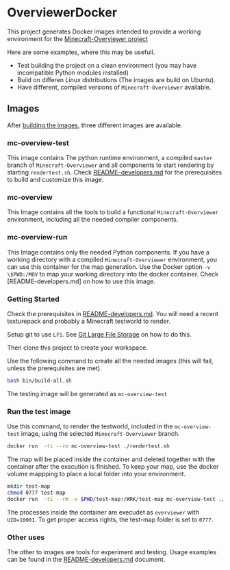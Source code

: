 # OverviewerDocker

This project generates Docker images intended to provide a working environment
for the [Minecraft-Overviewer project](https://github.com/overviewer/Minecraft-Overviewer)

Here are some examples, where this may be usefull.

* Test building the project on a clean environment (you may have incompatible Python modules installed)
* Build on differen Linux distributions (The images are build on Ubuntu).
* Have different, compiled versions of ``Minecraft-Overviewer`` available.

## Images

After [building the images](#building-the-images),  three different images are available.

### mc-overview-test

This image contains The python runtime environment, a compiled ``master`` branch of ``Minecraft-Overviewer``
and all components to start rendering by starting ``rendertest.sh``. Check [README-developers.md](README-developers.md) for the prerequisites to build and customize this image.

### mc-overview

This Image contains all the tools to build a functional ``Minecraft-Overviewer`` environment,
including all the needed compiler components.

### mc-overview-run

This Image contains only the needed Python components. If you have a working directory with a
compiled  ``Minecraft-Overviewer`` environment, you can use this container for the map generation.
Use the Docker option ```-v \$PWD:/MOV``` to map your working directory into the docker container.
Check [README-developers.md] on how to use this image.

### Getting Started

Check the prerequisites in [README-developers.md](README-developers.md). You will need a recent texturepack
and probably a Minecraft testworld to render.

Setup git to use ``LFS``. See [Git Large File Storage](https://git-lfs.github.com/) on how to do this.

Then clone this project to create your workspace.

Use the following command to create all the needed images (this will fail, unless the prerequisites are met).

```bash
bash bin/build-all.sh
```

The testing image will be generated as ``mc-overview-test``

### Run the test image

Use this command, to render the testworld, included in the ``mc-overview-test`` image, using
the selected ``Minecraft-Overviewer`` branch.

```bash
docker run  -ti --rm mc-overview-test ./rendertest.sh
```

The map will be placed inside the container and deleted together with the container after the execution is finished. To keep your map, use the docker volume mappping to place a local folder into your environment.

```bash
mkdir test-map
chmod 0777 test-map
docker run  -ti --rm -v $PWD/test-map:/WRK/test-map mc-overview-test ./rendertest.sh
```

The processes inside the container are execudet as ``overviewer`` with ``UID=10001``.
To get proper access rights, the test-map folder is set to ```0777```.

### Other uses

The other to images are tools for experiment and testing. Usage examples  can be found in the
[README-developers.md](README-developers.md) document.
